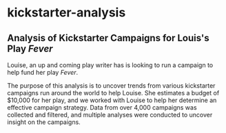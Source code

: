 # kickstarter-analysis
Analysis of Kickstarter Campaigns for Louis's Play *Fever*
---
Louise, an up and coming play writer has is looking to run a campaign to help fund her play *Fever*. 

The purpose of this analysis is to uncover trends from various kickstarter campaigns run around the world to help Louise. She estimates a budget of $10,000 for her play, and we worked with Louise to help her determine an effective campaign strategy. Data from over 4,000 campaigns was collected and filtered, and multiple analyses were conducted to uncover insight on the campaigns.
